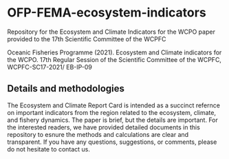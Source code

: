 # OFP-FEMA-ecosystem-indicators
Repository for the Ecosystem and Climate Indicators for the WCPO paper provided to the 17th Scientific Committee of the WCPFC

Oceanic Fisheries Programme (2021). Ecosystem and Climate indicators for the WCPO. 17th Regular Session of the Scientific
Committee of the WCPFC, WCPFC-SC17-2021/ EB-IP-09

## Details and methodologies
The Ecosystem and Climate Report Card is intended as a succinct refernce on important indicators from the region related to the ecosystem, climate, and fishery dynamics. The paper is brief, but the details are important. For the interested readers, we have provided detailed documents in this repository to esnure the methods and calculations are clear and transparent. If you have any questions, suggestions, or comments, please do not hesitate to contact us.

